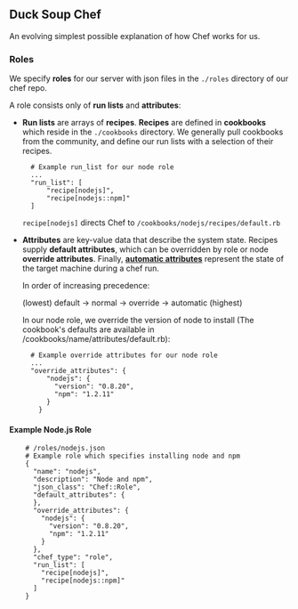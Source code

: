 ## Duck Soup Chef
An evolving simplest possible explanation of how Chef works for us.

### Roles

We specify **roles** for our server with json files in the `./roles` directory of our chef repo.

 A role consists only of **run lists** and **attributes**: 

+ **Run lists** are arrays of **recipes**. **Recipes** are defined in **cookbooks** which reside in the `./cookbooks` directory. We generally pull cookbooks from the community, and define our run lists with a selection of their recipes.

		# Example run_list for our node role
		...
		"run_list": [
    		"recipe[nodejs]",
    		"recipe[nodejs::npm]"
  		]
  		
  	`recipe[nodejs]` directs Chef to `/cookbooks/nodejs/recipes/default.rb`

+ **Attributes** are key-value data that describe the system state. Recipes supply **default attributes**, which can be overridden by role or node **override attributes**. Finally, **[automatic attributes](http://wiki.opscode.com/display/chef/Automatic+Attributes)** represent the state of the target machine during a chef run.

	In order of increasing precedence: 
	
	(lowest) default -> normal -> override -> automatic (highest)
	
	In our node role, we override the version of node to install (The cookbook's defaults are available in /cookbooks/name/attributes/default.rb):
	
		# Example override attributes for our node role
		...
		"override_attributes": {
		    "nodejs": {
		      "version": "0.8.20",
		      "npm": "1.2.11"
		    }
		  }

#### Example Node.js Role

		# /roles/nodejs.json
		# Example role which specifies installing node and npm
		{
		  "name": "nodejs",
		  "description": "Node and npm",
		  "json_class": "Chef::Role",
		  "default_attributes": {
		  },
		  "override_attributes": {
		    "nodejs": {
		      "version": "0.8.20",
		      "npm": "1.2.11"
		    }
		  },
		  "chef_type": "role",
		  "run_list": [
		    "recipe[nodejs]",
		    "recipe[nodejs::npm]"
		  ]
		}
